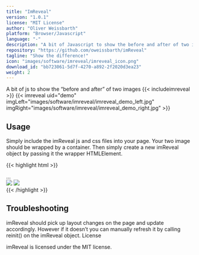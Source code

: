 ```yaml
---
title: "ImReveal"
version: "1.0.1"
license: "MIT License"
author: "Oliver Weissbarth"
platform: "Browser/Javascript"
language: "-"
description: "A bit of Javascript to show the before and after of two images"
repository: "https://github.com/oweissbarth/imReveal"
tagline: "Show the difference!"
icon: "images/software/imreveal/imreveal_icon.png"
download_id: "bb723061-5d7f-4270-a892-2f2020d3ea23"
weight: 2
---
```


A bit of js to show the “before and after” of two images
{{< includeimreveal >}}
{{< imreveal uid="demo" imgLeft="images/software/imreveal/imreveal_demo_left.jpg" imgRight="images/software/imreveal/imreveal_demo_right.jpg" >}}
## Usage

Simply include the imReveal js and css files into your page. Your two image should be wrapped by a container. Then simply create a new imReveal object by passing it the wrapper HTMLElement.

{{< highlight html >}}
<script src="imReveal.min.js"></script>
<link rel="stylesheet" href="imReveal.css"/>
...
<div id="myCustomId">
  <img src="path/to/left/image.jpg"/>
  <img src="path/to/right/image.jpg"/>
</div>
<script> document.onload.addEventListener(()=>{
  var ir = new imReveal(window.myCustomId);
  });
</script>
{{< /highlight >}}


## Troubleshooting

imReveal should pick up layout changes on the page and update accordingly. However if it doesn’t you can manually refresh it by calling reinit() on the imReveal object.
License

imReveal is licensed under the MIT license.